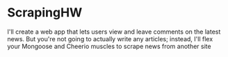 # ScrapingHW
I'll create a web app that lets users view and leave comments on the latest news. But you're not going to actually write any articles; instead, I'll flex your Mongoose and Cheerio muscles to scrape news from another site
